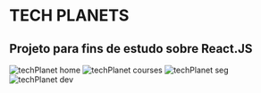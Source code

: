# TECH PLANETS
## Projeto para fins de estudo sobre React.JS

![techPlanet home](https://user-images.githubusercontent.com/99621429/216841928-ae843507-29e9-4e72-bd03-9095497253ba.PNG)
![techPlanet courses](https://user-images.githubusercontent.com/99621429/216841935-48745fa3-0ac7-4e72-9be0-6a77dbd5aa89.PNG)
![techPlanet seg](https://user-images.githubusercontent.com/99621429/216841940-b7701681-1615-42e7-a160-428f11c52695.PNG)
![techPlanet dev](https://user-images.githubusercontent.com/99621429/216841955-eef1bd92-a16d-46aa-92b6-2c773af402e1.PNG)

